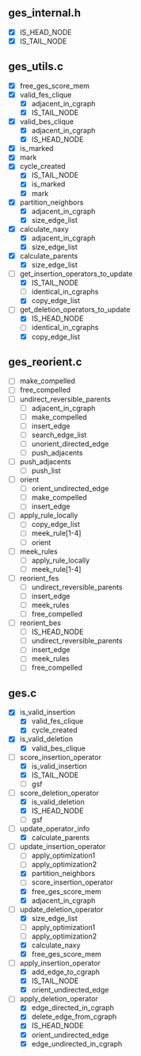 ## ges_internal.h
- [x] IS_HEAD_NODE
- [x] IS_TAIL_NODE

## ges_utils.c
- [x] free_ges_score_mem
- [x] valid_fes_clique
  - [x] adjacent_in_cgraph
  - [x] IS_TAIL_NODE
- [x] valid_bes_clique
  - [x] adjacent_in_cgraph
  - [x] IS_HEAD_NODE
- [x] is_marked
- [x] mark
- [x] cycle_created
  - [x]  IS_TAIL_NODE
  - [x] is_marked
  - [x] mark
- [x] partition_neighbors
  - [x] adjacent_in_cgraph
  - [x] size_edge_list
- [x] calculate_naxy
  - [x] adjacent_in_cgraph
  - [x] size_edge_list
- [x] calculate_parents
  - [x] size_edge_list
- [ ] get_insertion_operators_to_update
  - [x] IS_TAIL_NODE
  - [ ] identical_in_cgraphs
  - [x] copy_edge_list
- [ ] get_deletion_operators_to_update
  - [x] IS_HEAD_NODE
  - [ ] identical_in_cgraphs
  - [x] copy_edge_list

## ges_reorient.c
- [ ] make_compelled
- [ ] free_compelled
- [ ] undirect_reversible_parents
  - [ ] adjacent_in_cgraph
  - [ ] make_compelled
  - [ ] insert_edge
  - [ ] search_edge_list
  - [ ] unorient_directed_edge
  - [ ] push_adjacents
- [ ] push_adjacents
  - [ ] push_list
- [ ] orient
  - [ ] orient_undirected_edge
  - [ ] make_compelled
  - [ ] insert_edge
- [ ] apply_rule_locally
  - [ ] copy_edge_list
  - [ ] meek_rule[1-4]
  - [ ] orient
- [ ] meek_rules
  - [ ] apply_rule_locally
  - [ ] meek_rule[1-4]
- [ ] reorient_fes
    - [ ] undirect_reversible_parents
    - [ ] insert_edge
    - [ ] meek_rules
    - [ ] free_compelled
- [ ] reorient_bes
    - [ ] IS_HEAD_NODE
    - [ ] undirect_reversible_parents
    - [ ] insert_edge
    - [ ] meek_rules
    - [ ] free_compelled
## ges.c
- [x] is_valid_insertion
  - [x] valid_fes_clique
  - [x] cycle_created
- [x] is_valid_deletion
  - [x] valid_bes_clique
- [ ] score_insertion_operator
  - [x] is_valid_insertion
  - [x] IS_TAIL_NODE
  - [ ] gsf
- [ ] score_deletion_operator
  - [x] is_valid_deletion
  - [x] IS_HEAD_NODE
  - [ ] gsf
- [ ] update_operator_info
  - [x] calculate_parents
- [ ] update_insertion_operator
  - [ ] apply_optimization1
  - [ ] apply_optimization2
  - [x] partition_neighbors
  - [ ] score_insertion_operator
  - [x] free_ges_score_mem
  - [x] adjacent_in_cgraph
- [ ] update_deletion_operator
  - [x] size_edge_list
  - [ ] apply_optimization1
  - [ ] apply_optimization2
  - [x] calculate_naxy
  - [x] free_ges_score_mem
- [ ] apply_insertion_operator
  - [x] add_edge_to_cgraph
  - [x] IS_TAIL_NODE
  - [x] orient_undirected_edge
- [ ] apply_deletion_operator
  - [x] edge_directed_in_cgraph
  - [x] delete_edge_from_cgraph
  - [x] IS_HEAD_NODE
  - [x] orient_undirected_edge
  - [x] edge_undirected_in_cgraph
